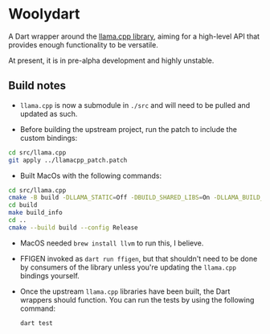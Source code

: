 # Woolydart

A Dart wrapper around the [llama.cpp library](https://github.com/ggerganov/llama.cpp), aiming for a high-level
API that provides enough functionality to be versatile.

At present, it is in pre-alpha development and highly unstable.

## Build notes

* `llama.cpp` is now a submodule in `./src` and will need to be pulled and updated as such.

* Before building the upstream project, run the patch to include the custom bindings:

```bash
cd src/llama.cpp
git apply ../llamacpp_patch.patch
```

* Built MacOs with the following commands:

```bash
cd src/llama.cpp
cmake -B build -DLLAMA_STATIC=Off -DBUILD_SHARED_LIBS=On -DLLAMA_BUILD_TESTS=Off -DLLAMA_BUILD_EXAMPLES=Off -DLLAMA_METAL_EMBED_LIBRARY=On
cd build
make build_info
cd ..
cmake --build build --config Release
```

* MacOS needed `brew install llvm` to run this, I believe.

* FFIGEN invoked as `dart run ffigen`, but that shouldn't need to be done by consumers of the library unless you're
  updating the `llama.cpp` bindings yourself.

* Once the upstream `llama.cpp` libraries have been built, the Dart wrappers should function. You can run the
  tests by using the following command:

  ```bash
  dart test
  ```